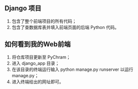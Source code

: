 ## Django 项目
1. 包含了整个前端项目的所有代码；
2. 包含了查数据库表并填入前端页面的后端 Python 代码。
## 如何看到我的Web前端
1. 将仓库项目更新至 PyChram；
2. 进入 django_app 目录；
3. 在该目录的终端运行输入 python manage.py runserver 以运行 manage.py；
4. 进入终端给出的网址即可。